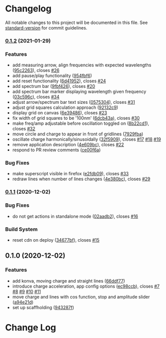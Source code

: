 # Changelog

All notable changes to this project will be documented in this file. See [standard-version](https://github.com/conventional-changelog/standard-version) for commit guidelines.

### [0.1.2](https://github.com/graasp/graasp-app-radiating-charge/compare/v0.1.1...v0.1.2) (2021-01-29)

### Features

- add measuring arrow, align frequencies with expected wavelengths ([95c2263](https://github.com/graasp/graasp-app-radiating-charge/commit/95c2263ee752ce9c35ada61117f5af606a028cbb)), closes [#26](https://github.com/graasp/graasp-app-radiating-charge/issues/26)
- add pause/play functionality ([954fbf6](https://github.com/graasp/graasp-app-radiating-charge/commit/954fbf66e05881957af4a3760ad0ed1b1902a746))
- add reset functionality ([6d41952](https://github.com/graasp/graasp-app-radiating-charge/commit/6d41952aede694a25cdc2a3be42ddeb47a7a0602)), closes [#24](https://github.com/graasp/graasp-app-radiating-charge/issues/24)
- add spectrum bar ([9fbf426](https://github.com/graasp/graasp-app-radiating-charge/commit/9fbf4268736a9ca9f81c70c85723df1350f8f1b8)), closes [#20](https://github.com/graasp/graasp-app-radiating-charge/issues/20)
- add spectrum bar marker displaying wavelength given frequency ([03c596c](https://github.com/graasp/graasp-app-radiating-charge/commit/03c596cccf1a12e41ef5da67e7f191265afabd96)), closes [#34](https://github.com/graasp/graasp-app-radiating-charge/issues/34)
- adjust arrow/spectrum bar text sizes ([0575304](https://github.com/graasp/graasp-app-radiating-charge/commit/0575304a3d5fff4efe796057c5067f7575d76a9a)), closes [#31](https://github.com/graasp/graasp-app-radiating-charge/issues/31)
- adjust grid squares calculation approach ([92132c9](https://github.com/graasp/graasp-app-radiating-charge/commit/92132c95ecec359b1eef441ddc8021363fa330bd))
- display grid on canvas ([6e39486](https://github.com/graasp/graasp-app-radiating-charge/commit/6e39486467de387ca48cae62592a183e68d1bf1c)), closes [#23](https://github.com/graasp/graasp-app-radiating-charge/issues/23)
- fix width of grid squares to be '100nm' ([6dcb43a](https://github.com/graasp/graasp-app-radiating-charge/commit/6dcb43a2e6b8123ab53753ead4f50ca839336b77)), closes [#30](https://github.com/graasp/graasp-app-radiating-charge/issues/30)
- make freq/amp adjustable before oscillation toggled on ([8b22cd1](https://github.com/graasp/graasp-app-radiating-charge/commit/8b22cd126385a08c42d73ad584b4d470d60adb12)), closes [#32](https://github.com/graasp/graasp-app-radiating-charge/issues/32)
- move circle and charge to appear in front of gridlines ([7929fba](https://github.com/graasp/graasp-app-radiating-charge/commit/7929fba79d45cc571967a981aa4d924a8cca3e40))
- oscillate charge harmonically/sinusoidally ([32f5909](https://github.com/graasp/graasp-app-radiating-charge/commit/32f5909312d14eb150ac50b3f5cb8b054667c75b)), closes [#17](https://github.com/graasp/graasp-app-radiating-charge/issues/17) [#18](https://github.com/graasp/graasp-app-radiating-charge/issues/18) [#19](https://github.com/graasp/graasp-app-radiating-charge/issues/19)
- remove application description ([4e609bc](https://github.com/graasp/graasp-app-radiating-charge/commit/4e609bcbfee5c8324b08b15f734e0a5a6dea39cb)), closes [#22](https://github.com/graasp/graasp-app-radiating-charge/issues/22)
- respond to PR review comments ([ce00f6a](https://github.com/graasp/graasp-app-radiating-charge/commit/ce00f6a459843e7617bb84ebda39ac14e5ccef43))

### Bug Fixes

- make superscript visible in firefox ([e2fdb09](https://github.com/graasp/graasp-app-radiating-charge/commit/e2fdb09e47ebf928b6bfff64a3f90a96b0d95192)), closes [#33](https://github.com/graasp/graasp-app-radiating-charge/issues/33)
- redraw lines when number of lines changes ([4e380bc](https://github.com/graasp/graasp-app-radiating-charge/commit/4e380bc3dbb866b99e51f12692114f21a6f606ec)), closes [#29](https://github.com/graasp/graasp-app-radiating-charge/issues/29)

### [0.1.1](https://github.com/graasp/graasp-app-radiating-charge/compare/v0.1.0...v0.1.1) (2020-12-02)

### Bug Fixes

- do not get actions in standalone mode ([02aadb2](https://github.com/graasp/graasp-app-radiating-charge/commit/02aadb292ac9c4dec8493a91c447d6c86f14b536)), closes [#16](https://github.com/graasp/graasp-app-radiating-charge/issues/16)

### Build System

- reset cdn on deploy ([34677bf](https://github.com/graasp/graasp-app-radiating-charge/commit/34677bf1737a4df0557972c71c27f3a9d034f870)), closes [#15](https://github.com/graasp/graasp-app-radiating-charge/issues/15)

## 0.1.0 (2020-12-02)

### Features

- add konva, moving charge and straight lines ([66ddf77](https://github.com/graasp/graasp-app-radiating-charge/commit/66ddf7762ecfca302d1fd687abcef04fdb7360fc))
- introduce charge acceleration, app config options ([ec98ccb](https://github.com/graasp/graasp-app-radiating-charge/commit/ec98ccb0a4c5e3e452e08aed0b5ca0f9156556e9)), closes [#7](https://github.com/graasp/graasp-app-radiating-charge/issues/7) [#8](https://github.com/graasp/graasp-app-radiating-charge/issues/8) [#9](https://github.com/graasp/graasp-app-radiating-charge/issues/9) [#10](https://github.com/graasp/graasp-app-radiating-charge/issues/10) [#11](https://github.com/graasp/graasp-app-radiating-charge/issues/11)
- move charge and lines with cos function, stop and amplitude slider ([a94e21d](https://github.com/graasp/graasp-app-radiating-charge/commit/a94e21d2043f3f0353f6e624e226e6ce08e16d25))
- set up scaffholding ([943287f](https://github.com/graasp/graasp-app-radiating-charge/commit/943287fe3c44e01204717595152b988392b34d79))

# Change Log
